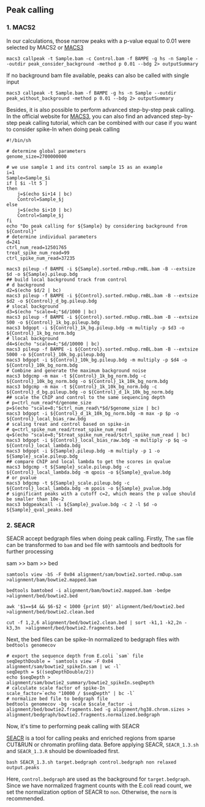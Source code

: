 ## Peak calling
### 1. MACS2
In our calculations, those narrow peaks with a p-value equal to 0.01 were selected by MACS2 or [MACS3](https://github.com/macs3-project/MACS)
```shell
macs3 callpeak -t Sample.bam -c Control.bam -f BAMPE -g hs -n Sample --outdir peak_consider_background -method p 0.01 --bdg 2> outputSummary
```
If no background bam file available, peaks can also be called with single input
```shell
macs3 callpeak -t Sample.bam -f BAMPE -g hs -n Sample --outdir peak_without_background -method p 0.01 --bdg 2> outputSummary
```

Besides, it is also possible to perform advanced step-by-step peak calling. In the official website for [MACS3](https://macs3-project.github.io/MACS/index.html), you can also find an advanced step-by-step peak calling tutorial, which can be combined with our case if you want to consider spike-In when doing peak calling

```shell
#!/bin/sh

# determine global parameters
genome_size=2700000000

# we use sample 1 and its control sample 15 as an example
i=1
Sample=Sample_$i
if [ $i -lt 5 ]
then
    j=$(echo $i+14 | bc)
    Control=Sample_$j
else
    j=$(echo $i+10 | bc)
    Control=Sample_$j
fi
echo "Do peak calling for ${Sample} by considering background from ${Control}"
# determine individual parameters 
d=241
ctrl_num_read=12501765
treat_spike_num_read=99
ctrl_spike_num_read=37235

macs3 pileup -f BAMPE -i ${Sample}.sorted.rmDup.rmBL.bam -B --extsize $d -o ${Sample}.pileup.bdg
## build local background track from control
# d background
d2=$(echo $d/2 | bc)
macs3 pileup -f BAMPE -i ${Control}.sorted.rmDup.rmBL.bam -B --extsize $d2 -o ${Control}_d_bg.pileup.bdg
# slocal background
d3=$(echo "scale=4;"$d/1000 | bc)
macs3 pileup -f BAMPE -i ${Control}.sorted.rmDup.rmBL.bam -B --extsize 500 -o ${Control}_1k_bg.pileup.bdg
macs3 bdgopt -i ${Control}_1k_bg.pileup.bdg -m multiply -p $d3 -o ${Control}_1k_bg_norm.bdg
# llocal background
d4=$(echo "scale=4;"$d/10000 | bc)
macs3 pileup -f BAMPE -i ${Control}.sorted.rmDup.rmBL.bam -B --extsize 5000 -o ${Control}_10k_bg.pileup.bdg
macs3 bdgopt -i ${Control}_10k_bg.pileup.bdg -m multiply -p $d4 -o ${Control}_10k_bg_norm.bdg
# Combine and generate the maximum background noise
macs3 bdgcmp -m max -t ${Control}_1k_bg_norm.bdg -c ${Control}_10k_bg_norm.bdg -o ${Control}_1k_10k_bg_norm.bdg
macs3 bdgcmp -m max -t ${Control}_1k_10k_bg_norm.bdg -c ${Control}_d_bg.pileup.bdg -o ${Control}_d_1k_10k_bg_norm.bdg
## scale the ChIP and control to the same sequencing depth
# p=ctrl_num_read*d/genome_size
p=$(echo "scale=8;"$ctrl_num_read\*$d/$genome_size | bc)
macs3 bdgopt -i ${Control}_d_1k_10k_bg_norm.bdg -m max -p $p -o ${Control}_local_bias_raw.bdg
# scaling treat and control based on spike-in
# q=ctrl_spike_num_read/treat_spike_num_read
q=$(echo "scale=8;"$treat_spike_num_read/$ctrl_spike_num_read | bc)
macs3 bdgopt -i ${Control}_local_bias_raw.bdg -m multiply -p $q -o ${Control}_local_lambda.bdg
macs3 bdgopt -i ${Sample}.pileup.bdg -m multiply -p 1 -o ${Sample}_scale.pileup.bdg
## compare ChIP and local lambda to get the scores in qvalue
macs3 bdgcmp -t ${Sample}_scale.pileup.bdg -c ${Control}_local_lambda.bdg -m qpois -o ${Sample}_qvalue.bdg
# or pvalue
macs3 bdgcmp -t ${Sample}_scale.pileup.bdg -c ${Control}_local_lambda.bdg -m ppois -o ${Sample}_pvalue.bdg
# significant peaks with a cutoff c=2, which means the p value should be smaller than 10e-2
macs3 bdgpeakcall -i ${Sample}_pvalue.bdg -c 2 -l $d -o ${Sample}_qval_peaks.bed

```

### 2. SEACR

SEACR accept bedgraph files when doing peak calling. Firstly, The `sam` file can be transformed to `bam` and `bed` file with samtools and bedtools for further processing

sam >> bam >> bed

```shell
samtools view -bS -F 0x04 alignment/sam/bowtie2.sorted.rmDup.sam >alignment/bam/bowtie2.mapped.bam

bedtools bamtobed -i alignment/bam/bowtie2.mapped.bam -bedpe >alignment/bed/bowtie2.bed

awk '$1==$4 && $6-$2 < 1000 {print $0}' alignment/bed/bowtie2.bed >alignment/bed/bowtie2.clean.bed

cut -f 1,2,6 alignment/bed/bowtie2.clean.bed | sort -k1,1 -k2,2n -k3,3n  >alignment/bed/bowtie2.fragments.bed
```

Next, the bed files can be spike-In normalized to bedgraph files with `bedtools genomecov`

```shell
# export the sequence depth from E.coli `sam` file
seqDepthDouble = `samtools view -F 0x04 alignment/sam/bowtie2_spikeIn.sam | wc -l`
seqDepth = $((seqDepthDouble/2))
echo $seqDepth > alignment/sam/bowtie2_summary/bowtie2_spikeIn.seqDepth
# calculate scale factor of spike-In
scale_factor=`echo "10000 / $seqDepth" | bc -l`
# normalize bed file to bedgraph file
bedtools genomecov -bg -scale $scale_factor -i alignment/bed/bowtie2.fragments.bed -g alignment/hg38.chrom.sizes > alignment/bedgraph/bowtie2.fragments.normalized.bedgraph
```

Now, it's time to performing peak calling with SEACR

[SEACR](https://github.com/FredHutch/SEACR) is a tool for calling peaks and enriched regions from sparse CUT&RUN or chromatin profiling data. Before applying SEACR, `SEACR_1.3.sh` and `SEACR_1.3.R` should be downloaded first.

```shell
bash SEACR_1.3.sh target.bedgraph control.bedgraph non relaxed output.peaks
```
Here, `control.bedgraph` are used as the background for `target.bedgraph`. Since we have normalized fragment counts with the E.coli read count, we set the normalization option of SEACR to `non`. Otherwise, the `norm` is recommended. 




